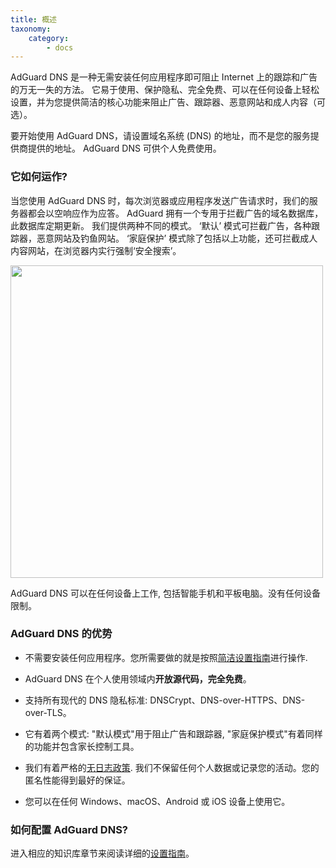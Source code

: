 ```yaml
---
title: 概述
taxonomy:
    category:
        - docs
---
```


AdGuard DNS 是一种无需安装任何应用程序即可阻止 Internet 上的跟踪和广告的万无一失的方法。 它易于使用、保护隐私、完全免费、可以在任何设备上轻松设置，并为您提供简洁的核心功能来阻止广告、跟踪器、恶意网站和成人内容（可选）。

要开始使用 AdGuard DNS，请设置域名系统 (DNS) 的地址，而不是您的服务提供商提供的地址。 AdGuard DNS 可供个人免费使用。 

### 它如何运作?

当您使用 AdGuard DNS 时，每次浏览器或应用程序发送广告请求时，我们的服务器都会以空响应作为应答。 AdGuard 拥有一个专用于拦截广告的域名数据库，此数据库定期更新。 我们提供两种不同的模式。 ‘默认’ 模式可拦截广告，各种跟踪器，恶意网站及钓鱼网站。 ‘家庭保护’ 模式除了包括以上功能，还可拦截成人内容网站，在浏览器内实行强制‘安全搜索’。

<img src="https://cdn.adguard.com/public/Adguard/kb/DNS_filtering/adguard_dns_cn.png" width="500">

AdGuard DNS 可以在任何设备上工作, 包括智能手机和平板电脑。没有任何设备限制。

### AdGuard DNS 的优势

* 不需要安装任何应用程序。您所需要做的就是按照[简洁设置指南](https://kb.adguard.com/zh/dns/setup-guide)进行操作.

* AdGuard DNS 在个人使用领域内**开放源代码，完全免费**。 

* 支持所有现代的 DNS 隐私标准: DNSCrypt、DNS-over-HTTPS、DNS-over-TLS。

* 它有着两个模式: "默认模式"用于阻止广告和跟踪器, "家庭保护模式"有着同样的功能并包含家长控制工具。
 
* 我们有着严格的[无日志政策](https://adguard.com/zh_cn/privacy/dns.html). 我们不保留任何个人数据或记录您的活动。您的匿名性能得到最好的保证。

* 您可以在任何 Windows、macOS、Android 或 iOS 设备上使用它。

### 如何配置 AdGuard DNS?

进入相应的知识库章节来阅读详细的[设置指南](https://kb.adguard.com/zh/dns/setup-guide)。

